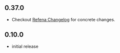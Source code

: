 ## 0.37.0

- Checkout [Refena Changelog](https://pub.dev/packages/refena/changelog) for concrete changes.

## 0.10.0

- initial release
